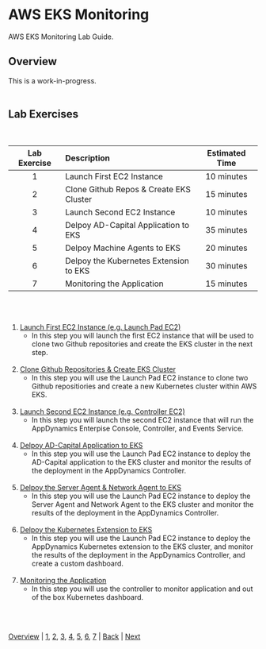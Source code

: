 # AWS EKS Monitoring

AWS EKS Monitoring Lab Guide.

## Overview

This is a work-in-progress.
<br><br>

## Lab Exercises
<br>


| Lab Exercise | Description                             | Estimated Time |
| :----------: | :-------------------------------------- | :------------: |
|      1       | Launch First EC2 Instance               |   10 minutes   |
|      2       | Clone Github Repos & Create EKS Cluster |   15 minutes   |
|      3       | Launch Second EC2 Instance              |   10 minutes   |
|      4       | Delpoy AD-Capital Application to EKS    |   35 minutes   |
|      5       | Delpoy Machine Agents to EKS            |   20 minutes   |
|      6       | Delpoy the Kubernetes Extension to EKS  |   30 minutes   |
|      7       | Monitoring the Application              |   15 minutes   |

<br><br>


1. [Launch First EC2 Instance (e.g. Launch Pad EC2)](lab-exercise-01.md)
   - In this step you will launch the first EC2 instance
   that will be used to clone two Github repositories and create the EKS cluster in the next step.<br><br>
2. [Clone Github Repositories & Create EKS Cluster](lab-exercise-02.md)
   - In this step you will use the Launch Pad EC2 instance to clone two Github repositiories and create a new Kubernetes cluster within AWS EKS.<br><br>
3. [Launch Second EC2 Instance (e.g. Controller EC2)](lab-exercise-03.md)
   - In this step you will launch the second EC2 instance that will run the AppDynamics Enterpise Console, Controller, and Events Service.<br><br>
4. [Delpoy AD-Capital Application to EKS](lab-exercise-04.md)
   - In this step you will use the Launch Pad EC2 instance to deploy the AD-Capital application to the EKS cluster and monitor the results of the deployment in the AppDynamics Controller.<br><br>
5. [Delpoy the Server Agent & Network Agent to EKS](lab-exercise-05.md)
   - In this step you will use the Launch Pad EC2 instance to deploy the Server Agent and Network Agent to the EKS cluster  and monitor the results of the deployment in the AppDynamics Controller.<br><br>
6. [Delpoy the Kubernetes Extension to EKS](lab-exercise-06.md)
    - In this step you will use the Launch Pad EC2 instance to deploy the AppDynamics Kubernetes extension to the EKS cluster, and monitor the results of the deployment in the AppDynamics Controller, and create a custom dashboard.<br><br>
7. [Monitoring the Application](lab-exercise-07.md)
    - In this step you will use the controller to monitor application and out of the box Kubernetes dashboard.<br><br>
<br>

[Overview](aws-eks-monitoring.md) | [1](lab-exercise-01.md), [2](lab-exercise-02.md), [3](lab-exercise-03.md), [4](lab-exercise-04.md), [5](lab-exercise-05.md), [6](lab-exercise-06.md), [7](lab-exercise-07.md) | [Back](aws-eks-monitoring.md) | [Next](lab-exercise-01.md)
